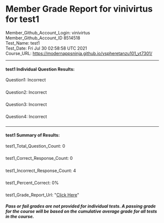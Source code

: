 # Member Grade Report for vinivirtus for test1  
   
Member_Github_Account_Login: vinivirtus  
Member_Github_Account_ID 8514518  
Test_Name: test1  
Test_Date: Fri Jul 30 02:58:58 UTC 2021  
Course_URL: https://modernappsninja.github.io/vspheretanzu101_vt7301/  
   
---  
#### test1 Individual Question Results:  
Question1: Incorrect  
#####  
Question2: Incorrect  
#####  
Question3: Incorrect  
#####  
Question4: Incorrect  
#####  
---  
#### test1 Summary of Results:  
test1_Total_Question_Count: 0  
#####  
test1_Correct_Response_Count: 0  
#####  
test1_Incorrect_Response_Count: 4  
#####  
test1_Percent_Correct: 0%  
#####  
test1_Grade_Report_Url: "[Click Here](https://github.com/modernappsninjas/vinivirtus/blob/main/static/userdata/courses/vspheretanzu101_vt7301/grade_report.pr1257.test1.md)"
##### Pass or fail grades are not provided for individual tests. A passing grade for the course will be based on the cumulative average grade for all tests in the course.  
